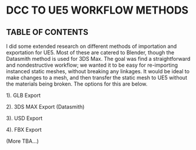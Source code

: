 # DCC TO UE5 WORKFLOW METHODS

## TABLE OF CONTENTS

I did some extended research on different methods of importation and exportation for UE5. Most of these are catered to Blender, though the Datasmith method is used for 3DS Max. The goal was find a straightforward and nondestructive workflow; we wanted it to be easy for re-importing instanced static meshes, without breaking any linkages. It would be ideal to make changes to a mesh, and then transfer the static mesh to UE5 without the materials being broken. The options for this are below. 

1). GLB Export

2). 3DS MAX Export (Datasmith)

3). USD Export

4). FBX Export

(More TBA...)
